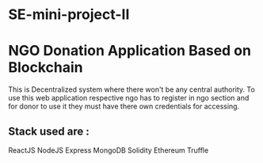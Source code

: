 # SE-mini-project-II

# NGO Donation Application Based on Blockchain

This is Decentralized system where there won't be any central authority.
To use this web application respective ngo has to register in ngo section and for donor to use it they must have there own credentials for accessing.


## Stack used are :

ReactJS
NodeJS
Express
MongoDB
Solidity
Ethereum
Truffle
